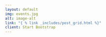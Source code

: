 ```yaml
---
layout: default
img: events.jpg
alt: image-alt
link: "{ % link _includes/post_grid.html %}"
client: Start Bootstrap
---
```

